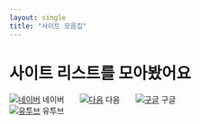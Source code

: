 ```yaml
---
layout: single
title: "사이트 모음집"
---
```


# 사이트 리스트를 모아봤어요

[![네이버](https://github.com/user-attachments/assets/a71edaca-4208-4174-aa3d-08668b50ce31)](https://www.naver.com/) 네이버
&nbsp;&nbsp;&nbsp;&nbsp;&nbsp;
[![다음](https://github.com/user-attachments/assets/adad49e6-3e34-4a6b-b1ce-a19d81f4d101)](https://www.daum.net/) 다음
&nbsp;&nbsp;&nbsp;&nbsp;&nbsp;
[![구글](https://github.com/user-attachments/assets/492971aa-7439-43a7-b31d-6d0d48163fd5)](https://www.google.co.kr/) 구글    
[![유투브](https://github.com/user-attachments/assets/3b9765e2-40fc-426b-a0fb-84275b15e2ca)](https://www.youtube.com/) 유투브

